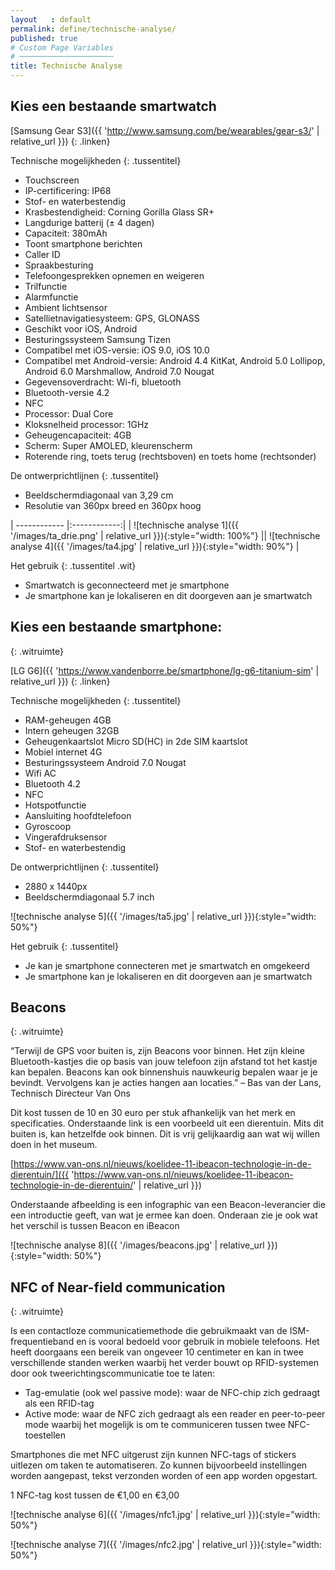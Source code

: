 ```yaml
---
layout   : default
permalink: define/technische-analyse/
published: true
# Custom Page Variables
# ─────────────────────
title: Technische Analyse
---
```


Kies een bestaande smartwatch
-----------------------------
[Samsung Gear S3]({{ 'http://www.samsung.com/be/wearables/gear-s3/' | relative_url }})
{: .linken}

Technische mogelijkheden
{: .tussentitel}

* Touchscreen
* IP-certificering: IP68
* Stof- en waterbestendig
* Krasbestendigheid: Corning Gorilla Glass SR+
* Langdurige batterij (± 4 dagen)
* Capaciteit: 380mAh
* Toont smartphone berichten
* Caller ID
* Spraakbesturing
* Telefoongesprekken opnemen en weigeren
* Trilfunctie
* Alarmfunctie
* Ambient lichtsensor
* Satellietnavigatiesysteem: GPS, GLONASS
* Geschikt voor  iOS, Android
* Besturingssysteem Samsung Tizen
* Compatibel met iOS-versie: iOS 9.0, iOS 10.0
* Compatibel met Android-versie: Android 4.4 KitKat, Android 5.0 Lollipop, Android 6.0 Marshmallow, Android 7.0 Nougat
* Gegevensoverdracht: Wi-fi, bluetooth
* Bluetooth-versie 4.2
* NFC
* Processor: Dual Core
* Kloksnelheid processor: 1GHz
* Geheugencapaciteit: 4GB
* Scherm: Super AMOLED, kleurenscherm
* Roterende ring, toets terug (rechtsboven) en toets home (rechtsonder)

De ontwerprichtlijnen
{: .tussentitel}

* Beeldschermdiagonaal van 3,29 cm
* Resolutie van 360px breed en 360px hoog

| ------------ |:------------:|
| ![technische analyse 1]({{ '/images/ta_drie.png' | relative_url }}){:style="width: 100%"} || ![technische analyse 4]({{ '/images/ta4.jpg' | relative_url }}){:style="width: 90%"} |

Het gebruik
{: .tussentitel .wit}

* Smartwatch is geconnecteerd met je smartphone
* Je smartphone kan je lokaliseren en dit doorgeven aan je smartwatch

Kies een bestaande smartphone:
------------------------------
{: .witruimte}

[LG G6]({{ 'https://www.vandenborre.be/smartphone/lg-g6-titanium-sim' | relative_url }})
{: .linken}

Technische mogelijkheden
{: .tussentitel}

* RAM-geheugen 4GB
* Intern geheugen 32GB
* Geheugenkaartslot Micro SD(HC) in 2de SIM kaartslot
* Mobiel internet 4G
* Besturingssysteem Android 7.0 Nougat
* Wifi AC
* Bluetooth 4.2
* NFC
* Hotspotfunctie
* Aansluiting hoofdtelefoon
* Gyroscoop
* Vingerafdruksensor
* Stof- en waterbestendig
 
De ontwerprichtlijnen
{: .tussentitel}

* 2880 x 1440px
* Beeldschermdiagonaal 5.7 inch

![technische analyse 5]({{ '/images/ta5.jpg' | relative_url }}){:style="width: 50%"}

Het gebruik
{: .tussentitel}

* Je kan je smartphone connecteren met je smartwatch en omgekeerd
* Je smartphone kan je lokaliseren en dit doorgeven aan je smartwatch

Beacons
-------
{: .witruimte}

“Terwijl de GPS voor buiten is, zijn Beacons voor binnen. Het zijn kleine Bluetooth-kastjes die op basis van jouw telefoon zijn afstand tot het kastje kan bepalen. Beacons kan ook binnenshuis nauwkeurig bepalen waar je je bevindt. Vervolgens kan je acties hangen aan locaties.” – Bas van der Lans, Technisch Directeur Van Ons

Dit kost tussen de 10 en 30 euro per stuk afhankelijk van het merk en specificaties.
Onderstaande link is een voorbeeld uit een dierentuin. Mits dit buiten is, kan hetzelfde ook binnen. Dit is vrij gelijkaardig aan wat wij willen doen in het museum.

[https://www.van-ons.nl/nieuws/koelidee-11-ibeacon-technologie-in-de-dierentuin/]({{ 'https://www.van-ons.nl/nieuws/koelidee-11-ibeacon-technologie-in-de-dierentuin/' | relative_url }})

Onderstaande afbeelding is een infographic van een Beacon-leverancier die een introductie geeft, van wat je ermee kan doen. Onderaan zie je ook wat het verschil is tussen Beacon en iBeacon

![technische analyse 8]({{ '/images/beacons.jpg' | relative_url }}){:style="width: 50%"}

NFC of Near-field communication
-------------------------------
{: .witruimte}

Is een contactloze communicatiemethode die gebruikmaakt van de ISM-frequentieband en is vooral bedoeld voor gebruik in mobiele telefoons. Het heeft doorgaans een bereik van ongeveer 10 centimeter en kan in twee verschillende standen werken waarbij het verder bouwt op RFID-systemen door ook tweerichtingscommunicatie toe te laten:

* Tag-emulatie (ook wel passive mode): waar de NFC-chip zich gedraagt als een RFID-tag
* Active mode: waar de NFC zich gedraagt als een reader en peer-to-peer mode waarbij het mogelijk is om te communiceren tussen twee NFC-toestellen

Smartphones die met NFC uitgerust zijn kunnen NFC-tags of stickers uitlezen om taken te automatiseren. Zo kunnen bijvoorbeeld instellingen worden aangepast, tekst verzonden worden of een app worden opgestart.

1 NFC-tag kost tussen de €1,00 en €3,00

![technische analyse 6]({{ '/images/nfc1.jpg' | relative_url }}){:style="width: 50%"}

![technische analyse 7]({{ '/images/nfc2.jpg' | relative_url }}){:style="width: 50%"}


